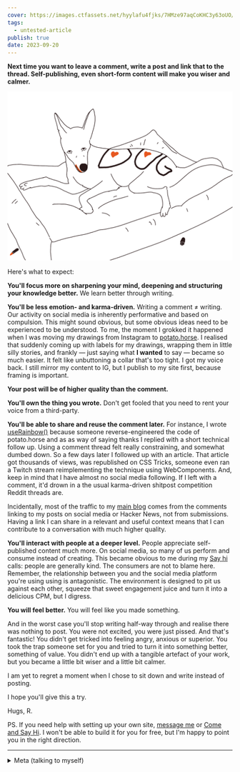 ```yaml
---
cover: https://images.ctfassets.net/hyylafu4fjks/7HMze97aqCoKHC3y63oUO/fa98aa9a66603b089d93c9f4654ef0bb/119998056_1019019135204339_1665651882135124179_n_17893558189628564.jpg
tags:
  - untested-article
publish: true
date: 2023-09-20
---
```

**Next time you want to leave a comment, write a post and link that to the thread. Self-publishing, even short-form content will make you wiser and calmer.**

![a picture of my dog, looking at me, pretending nothing happened, his nose is covered with lipstick, theres lipstick in the corner of the drawing, the dog has "DOG" written with lipstick allover its back](mango-wearing-lipstick.png)

Here's what to expect:

**You'll focus more on sharpening your mind, deepening and structuring your knowledge better.** We learn better through writing. 

**You'll be less emotion- and karma-driven.** Writing a comment ≠ writing. Our activity on social media is inherently performative and based on compulsion. This might sound obvious, but some obvious ideas need to be experienced to be understood. To me, the moment I grokked it happened when I was moving my drawings from Instagram to [potato.horse](https://potato.horse). I realised that suddenly coming up with labels for my drawings, wrapping them in little silly stories, and frankly — just saying what **I wanted** to say — became so much easier. It felt like unbuttoning a collar that's too tight. I got my voice back. I still mirror my content to IG, but I publish to my site first, because framing is important.

**Your post will be of higher quality than the comment.** 

**You'll own the thing you wrote.** Don't get fooled that you need to rent your voice from a third-party.

**You'll be able to share and reuse the comment later.** For instance, I wrote [useRainbow()](https://sonnet.io/posts/use-rainbow) because someone reverse-engineered the code of potato.horse and as as way of saying thanks I replied with a short technical follow up. Using a comment thread felt really constraining, and somewhat dumbed down. So a few days later I followed up with an article. That article got thousands of views, was republished on CSS Tricks, someone even ran a Twitch stream reimplementing the technique using WebComponents. And, keep in mind that I have almost no social media following. If I left with a comment, it'd drown in a the usual karma-driven shitpost competition Reddit threads are.

Incidentally, most of the traffic to my [main blog](https://sonnet.io) comes from the comments linking to my posts on social media or Hacker News, not from submissions. Having a link I can share in a relevant and useful context means that I can contribute to a conversation with much higher quality.

**You'll interact with people at a deeper level.** People appreciate self-published content much more. On social media, so many of us perform and consume instead of creating. This became obvious to me during my [Say hi](http://sonnet.io/posts/hi) calls: people are generally kind. 
The consumers are not to blame here. Remember, the relationship between you and the social media platform you're using using is antagonistic. The environment is designed to pit us against each other, squeeze that sweet engagement juice and turn it into a delicious CPM, but I digress.

**You will feel better.** You will feel like you made something.

And in the worst case you'll stop writing half-way through and realise there was nothing to post. You were not excited, you were just pissed. And that's fantastic! You didn't get tricked into feeling angry, anxious or superior. You took the trap someone set for you and tried to turn it into something better, something of value. You didn't end up with a tangible artefact of your work, but you became a little bit wiser and a little bit calmer. 

I am yet to regret a moment when I chose to sit down and write instead of posting.

I hope you'll give this a try.

Hugs, R.


PS. If you need help with setting up your own site, [message me](https://sonnet.io/) or [Come and Say Hi](https://sonnet.io/posts/hi). I won't be able to build it for you for free, but I'm happy to point you in the right direction.

---

<details>
<summary>
Meta (talking to myself)
</summary>
This post was much easier to write as I based it on my evergreen notes. Perhaps it's worth to publish the thing not as a blog, but as a digital garden. I feel like it would allow people to read this at a different pace.

At the same time, I don't like the way my content looks when published using Obsidian. I want more control over the design.
</details>

